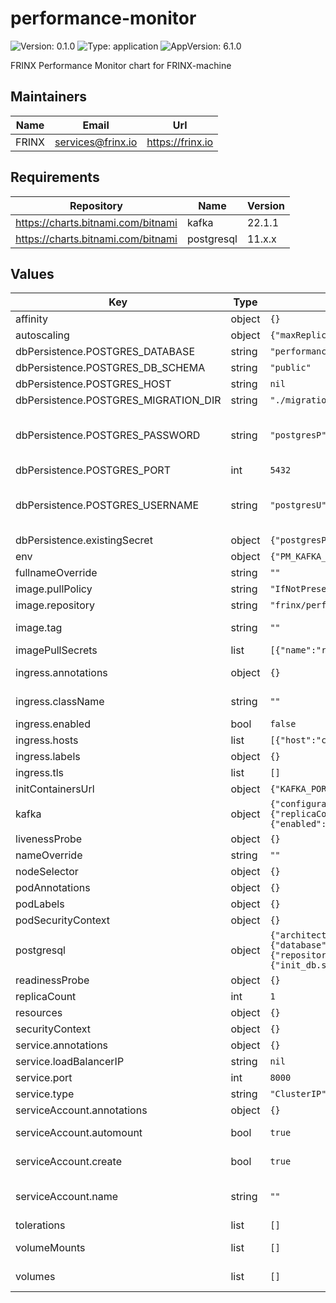 # performance-monitor

![Version: 0.1.0](https://img.shields.io/badge/Version-0.1.0-informational?style=flat-square) ![Type: application](https://img.shields.io/badge/Type-application-informational?style=flat-square) ![AppVersion: 6.1.0](https://img.shields.io/badge/AppVersion-6.1.0-informational?style=flat-square)

FRINX Performance Monitor chart for FRINX-machine

## Maintainers

| Name | Email | Url |
| ---- | ------ | --- |
| FRINX | <services@frinx.io> | <https://frinx.io> |

## Requirements

| Repository | Name | Version |
|------------|------|---------|
| https://charts.bitnami.com/bitnami | kafka | 22.1.1 |
| https://charts.bitnami.com/bitnami | postgresql | 11.x.x |

## Values

| Key | Type | Default | Description |
|-----|------|---------|-------------|
| affinity | object | `{}` | [Affinity for pod assignment](https://kubernetes.io/docs/concepts/configuration/assign-pod-node/#affinity-and-anti-affinity) |
| autoscaling | object | `{"maxReplicas":100,"minReplicas":1,"targetCPUUtilizationPercentage":80}` | [Autoscaling parameters](https://kubernetes.io/docs/tasks/run-application/horizontal-pod-autoscale/) |
| dbPersistence.POSTGRES_DATABASE | string | `"performancemonitor"` | Database name |
| dbPersistence.POSTGRES_DB_SCHEMA | string | `"public"` | Database schema |
| dbPersistence.POSTGRES_HOST | string | `nil` | Database hostname |
| dbPersistence.POSTGRES_MIGRATION_DIR | string | `"./migrations"` | Database migration dir |
| dbPersistence.POSTGRES_PASSWORD | string | `"postgresP"` | Database password. Exposed when existing dbPersistence.existingSecret.secretName is empty |
| dbPersistence.POSTGRES_PORT | int | `5432` | Database port |
| dbPersistence.POSTGRES_USERNAME | string | `"postgresU"` | Database username. Exposed when existing dbPersistence.existingSecret.secretName is empty |
| dbPersistence.existingSecret | object | `{"postgresPasswordKey":null,"postgresUsernameKey":null}` | Existing database credentials |
| env | object | `{"PM_KAFKA__BOOTSTRAP_SERVERS":"[\"kafka:9092\"]","PM_KAFKA__TOPICS__DEVICE_INVENTORY_TOPIC":"device-inventory"}` | Application environment variables |
| fullnameOverride | string | `""` | String to partially override app name |
| image.pullPolicy | string | `"IfNotPresent"` | Image pull policy |
| image.repository | string | `"frinx/performance-monitor"` | Performance Monitor image repository |
| image.tag | string | `""` | Overrides the image tag whose default is the chart appVersion |
| imagePullSecrets | list | `[{"name":"regcred"}]` | [Image Pull Secrets](https://kubernetes.io/docs/tasks/configure-pod-container/pull-image-private-registry/) |
| ingress.annotations | object | `{}` | Additional annotations for the Ingress resource |
| ingress.className | string | `""` | IngressClass that will be be used to implement the Ingress |
| ingress.enabled | bool | `false` | Enable ingress |
| ingress.hosts | list | `[{"host":"chart-example.local","paths":[{"path":"/","pathType":"ImplementationSpecific"}]}]` | [Ingress Host](https://kubernetes.io/docs/concepts/services-networking/ingress/#the-ingress-resource) |
| ingress.labels | object | `{}` | Additional labels for the Ingress resource |
| ingress.tls | list | `[]` |  |
| initContainersUrl | object | `{"KAFKA_PORT":9092}` | InitContiners envirnmnet variables |
| kafka | object | `{"configurationOverrides":{"log.retention.hours":168},"controller":{"replicaCount":1},"fullnameOverride":"kafka","listeners":{"client":{"protocol":"PLAINTEXT"}},"persistence":{"enabled":true,"size":"1Gi"}}` | [Kafka subchart](`https://artifacthub.io/packages/helm/bitnami/kafka`) |
| livenessProbe | object | `{}` | Liveness probe |
| nameOverride | string | `""` | String to partially override app name |
| nodeSelector | object | `{}` | [Node labels for pod assignment](https://kubernetes.io/docs/concepts/scheduling-eviction/assign-pod-node/) |
| podAnnotations | object | `{}` | Pod annotations |
| podLabels | object | `{}` | Pod labels |
| podSecurityContext | object | `{}` | Configure [Pods Security Context](https://kubernetes.io/docs/tasks/configure-pod-container/security-context/#set-the-security-context-for-a-pod) |
| postgresql | object | `{"architecture":"standalone","auth":{"database":"performancemonitor","enablePostgresUser":true,"password":"postgresP","username":"postgresU"},"image":{"repository":"timescale/timescaledb-ha","tag":"pg16-ts2.15-all"},"primary":{"initdb":{"scripts":{"init_db.sql":"CREATE EXTENSION IF NOT EXISTS timescaledb;\n"}}}}` | [Postgresql subchart](https://artifacthub.io/packages/helm/bitnami/postgresql) |
| readinessProbe | object | `{}` | Readiness probe |
| replicaCount | int | `1` | Number of replicas of the deployment. |
| resources | object | `{}` | [Container resources](https://kubernetes.io/docs/concepts/configuration/manage-compute-resources-container/) |
| securityContext | object | `{}` | Security context |
| service.annotations | object | `{}` | Service annotations |
| service.loadBalancerIP | string | `nil` | Service [Load Balancer IP](https://kubernetes.io/docs/concepts/services-networking/service/#type-loadbalancer) |
| service.port | int | `8000` | Service port |
| service.type | string | `"ClusterIP"` | Service type |
| serviceAccount.annotations | object | `{}` | Annotations to add to the service account |
| serviceAccount.automount | bool | `true` | Automatically mount a ServiceAccount's API credentials? |
| serviceAccount.create | bool | `true` | Specifies whether a service account should be created |
| serviceAccount.name | string | `""` | The name of the service account to use. If not set and create is true, a name is generated using the fullname template |
| tolerations | list | `[]` | [Tolerations for pod assignment](https://kubernetes.io/docs/concepts/configuration/taint-and-toleration/) |
| volumeMounts | list | `[]` | Additional volumeMounts on the output Deployment definition. |
| volumes | list | `[]` | Additional volumes on the output Deployment definition. |

